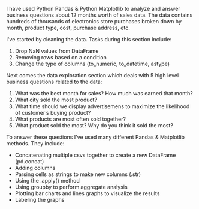 I have used Python Pandas & Python Matplotlib to analyze and answer business questions about 12 months worth of sales data. The data contains hundreds of thousands of electronics store purchases broken down by month, product type, cost, purchase address, etc.

I've started by cleaning the data. Tasks during this section include:

1. Drop NaN values from DataFrame
2. Removing rows based on a condition
3. Change the type of columns (to_numeric, to_datetime, astype)

Next comes the data exploration section which deals with 5 high level business questions related to the data:

1. What was the best month for sales? How much was earned that month?
2. What city sold the most product?
3. What time should we display advertisemens to maximize the likelihood of customer’s buying product?
4. What products are most often sold together?
5. What product sold the most? Why do you think it sold the most?

To answer these questions I've used many different Pandas & Matplotlib methods. They include:

- Concatenating multiple csvs together to create a new DataFrame (pd.concat)
- Adding columns
- Parsing cells as strings to make new columns (.str)
- Using the .apply() method
- Using groupby to perform aggregate analysis
- Plotting bar charts and lines graphs to visualize the results
- Labeling the graphs
